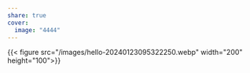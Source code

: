 ```yaml
---
share: true
cover:
  image: "4444"
---
```


{{< figure src="/images/hello-20240123095322250.webp"  width="200" height="100">}}